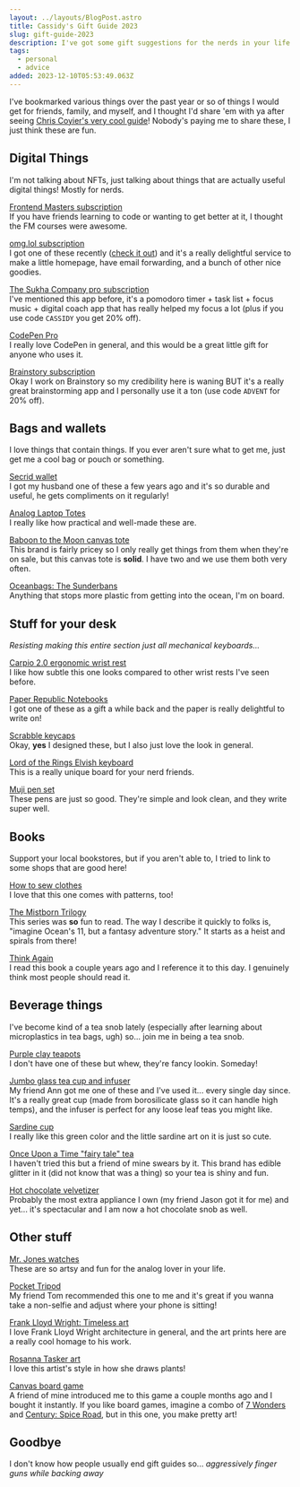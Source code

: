 ```yaml
---
layout: ../layouts/BlogPost.astro
title: Cassidy's Gift Guide 2023
slug: gift-guide-2023
description: I've got some gift suggestions for the nerds in your life!
tags:
  - personal
  - advice
added: 2023-12-10T05:53:49.063Z
---
```


I've bookmarked various things over the past year or so of things I would get for friends, family, and myself, and I thought I'd share 'em with ya after seeing [Chris Coyier's very cool guide](https://chriscoyier.net/2023/12/06/gift-guide-2023/)! Nobody's paying me to share these, I just think these are fun.

## Digital Things

I'm not talking about NFTs, just talking about things that are actually useful digital things! Mostly for nerds.

[Frontend Masters subscription](https://frontendmasters.com/)\
If you have friends learning to code or wanting to get better at it, I thought the FM courses were awesome.

[omg.lol subscription](https://omg.lol/)\
I got one of these recently ([check it out](https://cassidoo.omg.lol/)) and it's a really delightful service to make a little homepage, have email forwarding, and a bunch of other nice goodies.

[The Sukha Company pro subscription](https://www.thesukha.co/)\
I've mentioned this app before, it's a pomodoro timer + task list + focus music + digital coach app that has really helped my focus a lot (plus if you use code `CASSIDY` you get 20% off).

[CodePen Pro](https://codepen.io/features/pro)\
I really love CodePen in general, and this would be a great little gift for anyone who uses it.

[Brainstory subscription](https://www.brainstory.ai/)\
Okay I work on Brainstory so my credibility here is waning BUT it's a really great brainstorming app and I personally use it a ton (use code `ADVENT` for 20% off).

## Bags and wallets

I love things that contain things. If you ever aren't sure what to get me, just get me a cool bag or pouch or something.

[Secrid wallet](https://secrid.com/)\
I got my husband one of these a few years ago and it's so durable and useful, he gets compliments on it regularly!

[Analog Laptop Totes](https://analogcompany.co/en-us/collections/analog-laptop-tote)\
I really like how practical and well-made these are.

[Baboon to the Moon canvas tote](https://baboontothemoon.com/products/mega-canvas-tote?variant=39698386485319&sale=true)\
This brand is fairly pricey so I only really get things from them when they're on sale, but this canvas tote is **solid**. I have two and we use them both very often.

[Oceanbags: The Sunderbans](https://oceanbags.com/collections/all/products/the-sunderbans?variant=45432422072622)\
Anything that stops more plastic from getting into the ocean, I'm on board.

## Stuff for your desk

_Resisting making this entire section just all mechanical keyboards..._

[Carpio 2.0 ergonomic wrist rest](https://deltahub.io/products/carpio-ergonomic-wrist-rest)\
I like how subtle this one looks compared to other wrist rests I've seen before.

[Paper Republic Notebooks](https://www.paper-republic.com/en-us/collections/paper)\
I got one of these as a gift a while back and the paper is really delightful to write on!

[Scrabble keycaps](https://www.clackeys.com/scrabble)\
Okay, **yes** I designed these, but I also just love the look in general.

[Lord of the Rings Elvish keyboard](https://drop.com/buy/drop-the-lord-of-the-rings-elvish-keyboard?utm_source=linkshare&referer=EEA27B)\
This is a really unique board for your nerd friends.

[Muji pen set](https://www.muji.us/collections/pens/products/smooth-gel-ink-knock-type-ballpoint-pen-0-5mm-10-pieces-set-9a63)\
These pens are just so good. They're simple and look clean, and they write super well.

## Books

Support your local bookstores, but if you aren't able to, I tried to link to some shops that are good here!

[How to sew clothes](https://allwellworkshop.com/how-to-sew-clothes)\
I love that this one comes with patterns, too!

[The Mistborn Trilogy](https://www.abebooks.com/9781473213692/Mistborn-Trilogy-Final-Empire-Ascension-147321369X/plp)\
This series was **so** fun to read. The way I describe it quickly to folks is, "imagine Ocean's 11, but a fantasy adventure story." It starts as a heist and spirals from there!

[Think Again](https://adamgrant.net/book/think-again/)\
I read this book a couple years ago and I reference it to this day. I genuinely think most people should read it.

## Beverage things

I've become kind of a tea snob lately (especially after learning about microplastics in tea bags, ugh) so... join me in being a tea snob.

[Purple clay teapots](https://zishacraftsman.com/collections/all)\
I don't have one of these but whew, they're fancy lookin. Someday!

[Jumbo glass tea cup and infuser](https://www.adagio.com/teaware/jumbo_cup_and_infuser.html)\
My friend Ann got me one of these and I've used it... every single day since. It's a really great cup (made from borosilicate glass so it can handle high temps), and the infuser is perfect for any loose leaf teas you might like.

[Sardine cup](https://shop.visitlisboa.com/products/cup-2)\
I really like this green color and the little sardine art on it is just so cute.

[Once Upon a Time "fairy tale" tea](https://gildedcoach.com/products/once-upon-a-time)\
I haven't tried this but a friend of mine swears by it. This brand has edible glitter in it (did not know that was a thing) so your tea is shiny and fun.

[Hot chocolate velvetizer](https://us.hotelchocolat.com/collections/velvetiser-hot-chocolate-maker)\
Probably the most extra appliance I own (my friend Jason got it for me) and yet... it's spectacular and I am now a hot chocolate snob as well.

## Other stuff

[Mr. Jones watches](https://us.mrjoneswatches.com/)\
These are so artsy and fun for the analog lover in your life.

[Pocket Tripod](https://pocket-tripod.com/)\
My friend Tom recommended this one to me and it's great if you wanna take a non-selfie and adjust where your phone is sitting!

[Frank Lloyd Wright: Timeless art](https://spoke-art.com/collections/frank-lloyd-wright-timeless)\
I love Frank Lloyd Wright architecture in general, and the art prints here are a really cool homage to his work.

[Rosanna Tasker art](https://www.rosannatasker.com/shop/giclee-prints)\
I love this artist's style in how she draws plants!

[Canvas board game](https://boardgamegeek.com/boardgame/290236/canvas)\
A friend of mine introduced me to this game a couple months ago and I bought it instantly. If you like board games, imagine a combo of [7 Wonders](https://boardgamegeek.com/boardgame/68448/7-wonders) and [Century: Spice Road](https://boardgamegeek.com/boardgame/209685/century-spice-road), but in this one, you make pretty art!

## Goodbye

I don't know how people usually end gift guides so... _aggressively finger guns while backing away_
